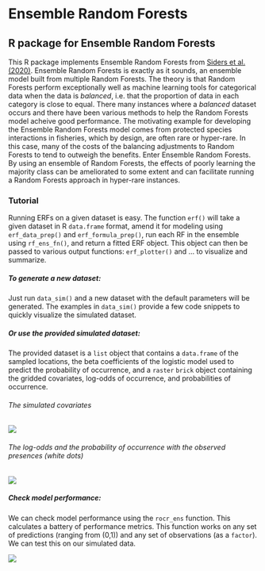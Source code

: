 # Ensemble Random Forests
## R package for Ensemble Random Forests

This R package implements Ensemble Random Forests from [Siders et al. (2020)](https://www.int-res.com/abstracts/esr/v43/p183-197/). Ensemble Random Forests is exactly as it sounds, an ensemble model built from multiple Random Forests. The theory is that Random Forests perform exceptionally well as machine learning tools for categorical data when the data is *balanced*, i.e. that the proportion of data in each category is close to equal. There many instances where a *balanced* dataset occurs and there have been various methods to help the Random Forests model acheive good performance. The motivating example for developing the Ensemble Random Forests model comes from protected species interactions in fisheries, which by design, are often rare or hyper-rare. In this case, many of the costs of the balancing adjustments to Random Forests to tend to outweigh the benefits. Enter Ensemble Random Forests. By using an ensemble of Random Forests, the effects of poorly learning the majority class can be ameliorated to some extent and can facilitate running a Random Forests approach in hyper-rare instances. 

### Tutorial

Running ERFs on a given dataset is easy. The function `erf()` will take a given dataset in R `data.frame` format, amend it for modeling using `erf_data_prep()` and `erf_formula_prep()`, run each RF in the ensemble using `rf_ens_fn()`, and return a fitted ERF object. This object can then be passed to various output functions: `erf_plotter()` and ... to visualize and summarize.

##### To generate a new dataset:
Just run `data_sim()` and a new dataset with the default parameters will be generated. The examples in `data_sim()` provide a few code snippets to quickly visualize the simulated dataset. 

##### Or use the provided simulated dataset:
The provided dataset is a `list` object that contains a `data.frame` of the sampled locations, the beta coefficients of the logistic model used to predict the probability of occurrence, and a `raster` `brick` object containing the gridded covariates, log-odds of occurrence, and probabilities of occurrence. 

###### The simulated covariates

![](reference/figures/simulated_covariates.png)

###### The log-odds and the probability of occurrence with the observed presences (white dots)

![](reference/figures/simulated_real.png)

##### Check model performance:
We can check model performance using the `rocr_ens` function. This calculates a battery of performance metrics. This function works on any set of predictions (ranging from (0,1)) and any set of observations (as a `factor`). We can test this on our simulated data. 

![](reference/figures/simulated_roc.png)

